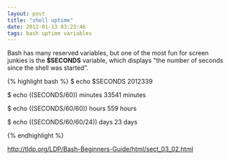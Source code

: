 ```yaml
---
layout: post
title: "shell uptime"
date: 2012-01-13 03:23:46
tags: bash uptime variables
---
```


<p>
Bash has many reserved variables, but one of the most fun for screen junkies is the <b><span class="mono">$SECONDS</span></b> variable, which displays "the number of seconds since the shell was started".
</p>

{% highlight bash %}
$ echo $SECONDS
2012339

$ echo $(($SECONDS/60)) minutes
33541 minutes

$ echo $(($SECONDS/60/60)) hours
559 hours

$ echo $(($SECONDS/60/60/24)) days 
23 days

{% endhighlight %}

<p>
<a href="http://tldp.org/LDP/Bash-Beginners-Guide/html/sect_03_02.html">http://tldp.org/LDP/Bash-Beginners-Guide/html/sect_03_02.html</a>
</p>
